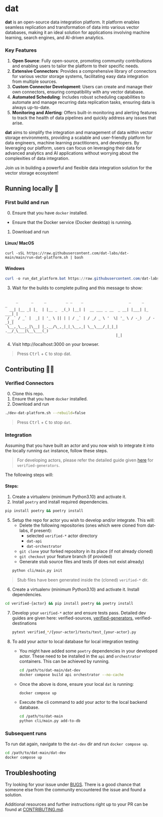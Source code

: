 # dat

**dat** is an open-source data integration platform. It platform enables seamless replication and transformation of data into various vector databases, making it an ideal solution for applications involving machine learning, search engines, and AI-driven analytics.

### Key Features

1. **Open Source**: Fully open-source, promoting community contributions and enabling users to tailor the platform to their specific needs.
2. **Extensive Connectors**: Provides a comprehensive library of connectors for various vector storage systems, facilitating easy data integration from multiple sources.
3. **Custom Connector Development**: Users can create and manage their own connectors, ensuring compatibility with any vector database.
4. **Automated Scheduling**: Includes robust scheduling capabilities to automate and manage recurring data replication tasks, ensuring data is always up-to-date.
5. **Monitoring and Alerting**: Offers built-in monitoring and alerting features to track the health of data pipelines and quickly address any issues that arise.

**dat** aims to simplify the integration and management of data within vector storage environments, providing a scalable and user-friendly platform for data engineers, machine learning practitioners, and developers. By leveraging our platform, users can focus on leveraging their data for advanced analytics and AI applications without worrying about the complexities of data integration.

Join us in building a powerful and flexible data integration solution for the vector storage ecosystem!

## Running locally 🚀
### First build and run
0. Ensure that you have `docker` installed.
- Ensure that the Docker service (Docker desktop) is running.
1. Download and run
#### Linux/ MacOS
 ```shell
curl -sSL https://raw.githubusercontent.com/dat-labs/dat-main/main/run-dat-platform.sh | bash
```
#### Windows
```powershell
curl -o run_dat_platform.bat https://raw.githubusercontent.com/dat-labs/dat-main/main/run_dat_platform.bat; .\run_dat_platform.bat
```
3. Wait for the builds to complete pulling and this message to show:
```text

     _      _     _         _ _    _                     _     _       _ 
  __| |__ _| |_  | |__ _  _(_) |__| |  __ ___ _ __  _ __| |___| |_ ___| |
 / _` / _` |  _| | '_ \ || | | / _` | / _/ _ \ '  \| '_ \ / -_)  _/ -_)_|
 \__,_\__,_|\__| |_.__/\_,_|_|_\__,_| \__\___/_|_|_| .__/_\___|\__\___(_)
                                                   |_|                   

```
4. Visit http://localhost:3000 on your browser.

> Press <kbd>Ctrl</kbd> + <kbd>C</kbd> to stop dat.

## Contributing 🐱‍💻
### Verified Connectors
0. Clone this repo.
1. Ensure that you have `docker` installed.
2. Download and run
 ```bash
./dev-dat-platform.sh --rebuild=false
```

> Press <kbd>Ctrl</kbd> + <kbd>C</kbd> to stop `dat`.

### Integration
Assuming that you have built an actor and you now wish to integrate it into the locally running `dat` instance, follow these steps.
> For developing actors, please refer the detailed guide given [here](https://github.com/dat-labs/verified-generators/blob/main/DEV_GUIDE.md) for `verified-generators`.

The following steps will:


#### Steps:

1. Create a virtualenv (minimum Python3.10) and activate it.
2. Install `poetry` and install required dependencies.
```bash
pip install poetry && poetry install
```
5. Setup the repo for actor you wish to develop and/or integrate.
This will:
   - Delete the following repositories (ones which were cloned from dat-labs, if present):
      - selected `verified-*` actor directory
      - `dat-api`
      - `dat-orchestrator`
   - `git clone` your forked repository in its place (if not already cloned)
   - `git checkout` your feature branch (if provided)
   - Generate stub source files and tests (if does not exist already)
   ```bash
   python cli/main.py init
   ```
> Stub files have been generated inside the (cloned) `verified-*` dir. 

6. Create a virtualenv (minimum Python3.10) and activate it. Install dependencies.
```bash
cd verified-{actor} && pip install poetry && poetry install
```
7. Develop your `verified-*` actor and ensure tests pass. Detailed dev guides are given here: verified-sources, [verified-generators](https://github.com/dat-labs/verified-generators/blob/main/DEV_GUIDE.md), verified-destinations
   ```bash
   pytest verified_*/{your-actor}/tests/test_{your-actor}.py 
   ```

8. To add your actor to local database for local integration testing:
   - You might have added some `poetry` dependencies in your developed actor. These need to be installed in the `api` and `orchestrator` containers. This can be achieved by running.
      ```bash
      cd /path/to/dat-main/dat-dev
      docker compose build api orchestrator --no-cache
      ```
   - Once the above is done, ensure your local `dat` is running:
      ```bash
      docker compose up
      ```
   - Execute the cli command to add your actor to the local backend database.
      ```bash
      cd /path/to/dat-main
      python cli/main.py add-to-db
      ```



### Subsequent runs
To run dat again, navigate to the `dat-dev` dir and run `docker compose up`.
```bash
cd /path/to/dat-main/dat-dev
docker compose up
```

## Troubleshooting
Try looking for your issue under [BUGS](https://github.com/dat-labs/dat-main/issues?q=%5BBUG%5D). There is a good chance that someone else from the community encountered the issue and found a solution.


Additional resources and further instructions right up to your PR can be found at [CONTRIBUTING.md](https://github.com/dat-labs/dat-main/blob/main/CONTRIBUTING.md).